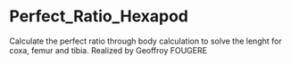 # Perfect_Ratio_Hexapod
Calculate the perfect ratio through body calculation to solve the lenght for coxa, femur and tibia.
Realized by Geoffroy FOUGERE

